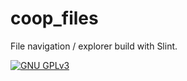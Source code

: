 <!--
SPDX-FileCopyrightText: 2022 Florian Blasius <co_sl@tutanota.com>
SPDX-License-Identifier: GPL-3.0-only
-->

# coop_files

File navigation / explorer build with Slint.

[![GNU GPLv3](https://img.shields.io/badge/license-GPLv3-green.svg)](../../LICENSES/GPL-3.0-only.txt)